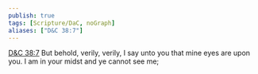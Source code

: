 ```yaml
---
publish: true
tags: [Scripture/DaC, noGraph]
aliases: ["D&C 38:7"]
---
```

[D&C 38:7](https://churchofjesuschrist.org/study/scriptures/dc-testament/dc/38?lang=eng&id=p7#p7) But behold, verily, verily, I say unto you that mine eyes are upon you. I am in your midst and ye cannot see me;

